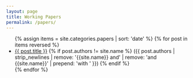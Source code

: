 ```yaml
---
layout: page
title: Working Papers
permalink: /papers/
---
```


<ul>
{% assign items = site.categories.papers | sort: 'date' %}
{% for post in items reversed %}
	<li><a href="{{ post.url | prepend: site.baseurl }}">{{ post.title }}</a>
	{% if post.authors != site.name %}
	({{ post.authors | strip_newlines | remove: '{{site.name}} and' | remove: 'and {{site.name}}' | prepend: 'with ' }})
	{% endif %}
	</li>
{% endfor %}
</ul>

